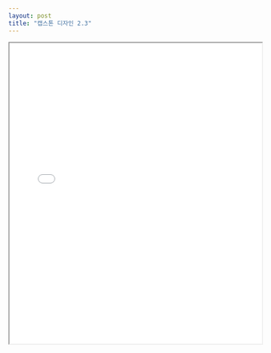 ```yaml
---
layout: post
title: "캡스톤 디자인 2.3"
---
```


<iframe src="/assets/my_analysis.html" width="100%" height="600px"></iframe>

